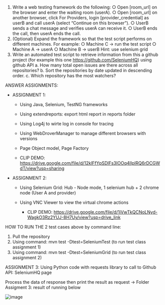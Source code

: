1. Write a web testing framework do the following:
  ○ Open [room_url] on the browser and enter the waiting room (userA).
  ○ Open [room_url] on another browser, click For Providers, login
  [provider_credential] as userB and call userA (select “Continue on this browser”).
  ○ UserB sends a chat message and verifies userA can receive it.
  ○ UserB ends the call, then userA ends the call.
2. (Optional) Expand the framework so that the test script performs on different machines.
  For example:
  ○ Machine C → run the test script
  ○ Machine A → userA
  ○ Machine B → userB
  Hint: use selenium grid
3. Write an automated test script to retrieve information from this a github project (for
example this one https://github.com/SeleniumHQ) using github API
  a. How many total open issues are there across all repositories?
  b. Sort the repositories by date updated in descending order.
  c. Which repository has the most watchers?



ANSWER ASSIGNMENTS:
- ASSIGNMENT 1:
  -   Using Java, Selenium, TestNG frameworks
  -   Using extendreports: export html report in reports folder
  -   Using Log4j to wirte log in console for tracing
  -   Using WebDroverManager to manage different browsers with versions
  -   Page Object model, Page Factory
              
     -   CLIP DEMO: https://drive.google.com/file/d/12klFfYpSDlFs3IOOq4lIpIRQ6rDCGWdT/view?usp=sharing



- ASSIGNMENT 2:
  - Using Selenium Grid: Hub - Node mode, 1 selenium hub + 2 chrome node (User A and provider)
  - Using VNC Viewer to view the virtual chrome actions
             
    - CLIP DEMO: https://drive.google.com/file/d/1iVwTkQCNoLNyd-WagkO3Rz2YUJ-8H7Uy/view?usp=drive_link
 

HOW TO RUN THE 2 test cases above by command line:
1. Pull the repository
2. Using command: mvn test -Dtest=SeleniumTest (to run test class assignment 1)
3. Using command: mvn test -Dtest=SeleniumGrid (to run test class assignment 2)





ASSIGNMENT 3: Using Python code with requests library to call to Github API: SeleniumHQ page

  Process the data of response then print the result as request -> Folder Assigment 3: result of running below
  
  ![image](https://github.com/user-attachments/assets/3d142beb-bce4-4eb1-989f-17ea0f3043be)

